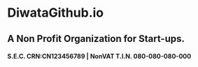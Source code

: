 # DiwataGithub.io

## A Non Profit Organization for Start-ups.

#### S.E.C. CRN:CN123456789 | NonVAT T.I.N. 080-080-080-000

